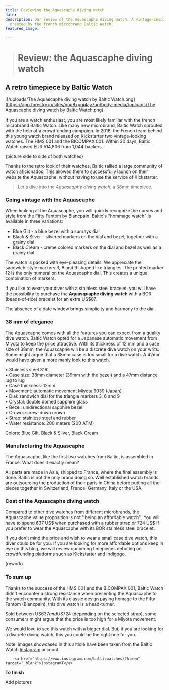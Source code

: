 ```yaml
---
title: Reviewing the Aquascaphe diving watch
date: 
description: Our review of the Aquascaphe diving watch. A vintage-inspired timepiece
  created by the french microbrand Baltic Watch.
featured_image: ''

---
```

> # Review: the Aquascaphe diving watch

## A retro timepiece by Baltic Watch

![/uploads/The Aquascaphe diving watch by Baltic Watch.png](https://app.forestry.io/sites/nou8xpqulay7uq/body-media//uploads/The Aquascaphe diving watch by Baltic Watch.png)

If you are a watch enthusiast, you are most likely familiar with the french microbrand Baltic Watch. Like many new microbrand, Baltic Watch sprouted with the help of a crowdfunding campaign. In 2018, the French team behind this young watch brand released on Kickstarter two vintage-looking watches. The HMS 001 and the BICOMPAX 001. Within 30 days, Baltic Watch raised EUR 514,806 from 1,044 backers.

{picture side to side of both watches}

Thanks to the retro look of their watches, Baltic rallied a large community of watch aficionados. This allowed them to successfully launch on their website the Aquascaphe, without having to use the service of Kickstarter.  

> Let's dive into the _Aquascaphe diving watch_, a 38mm timepiece. 

### Going vintage with the Aquascaphe

When looking at the Aquascaphe, you will quickly recognize the curves and style from the Fifty Fantom by Blancpain. Baltic's "hommage watch" is available in three variations:

* Blue Gilt - a blue bezel with a sunrays dial
* Black & Silver - silvered markers on the dial and bezel, together with a grainy dial
* Black Cream - creme colored markers on the dial and bezel as well as a grainy dial

The watch is packed with eye-pleasing details. We appreciate the sandwich-style markers 3, 6 and 9 shaped like triangles. The printed marker 12 is the only numeral on the Aquascaphe dial. This creates a unique combination of markers. 

If you like to wear your diver with a stainless steel bracelet, you will have the possibility to purchase the **Aquasquaphe diving watch** with a BOR (beads-of-rice) bracelet for an extra US$87.

The absence of a date window brings simplicity and harmony to the dial.

### 38 mm of elegance

The Aquascaphe comes with all the features you can expect from a quality dive watch. Baltic Watch opted for a Japanese automatic movement from Miyota to keep the price attractive. With its thickness of 12 mm and a case size of 38mm, the Aquascaphe will be a discrete dive watch on your writs. Some might argue that a 38mm case is too small for a dive watch. A 42mm would have given a more manly look to this watch.

• Stainless steel 316L  
• Case size: 38mm diameter (39mm with the bezel) and a 47mm distance lug to lug  
• Case thickness: 12mm  
• Movement: automatic movement Miyota 9039 (Japan)  
• Dial: sandwich dial for the triangle markers 3, 6 and 9  
• Crystal: double domed sapphire glass  
• Bezel: unidirectional sapphire bezel  
• Crown: screw-down crown   
• Strap: stainless steel and rubber  
• Water resistance: 200 meters (200 ATM)

Colors: Blue Gilt, Black & Silver, Black Cream

### Manufacturing the Aquascaphe

The Aquascaphe, like the first two watches from Baltic, is assembled in France. What does it exactly mean? 

All parts are made in Asia, shipped to France, where the final assembly is done. Baltic is not the only brand doing so. Well established watch brands are outsourcing the production of their parts in China before putting all the pieces together in Switzerland, France, Germany, Italy or the USA. 

### Cost of the Aquascaphe diving watch

Compared to other dive watches from different microbrands, the Aquascaphe value proposition is not ''being an affordable watch''. You will have to spend 637 US$ when purchased with a rubber strap or 724 US$ if you prefer to wear the Aquascaphe with its BOR stainless steel bracelet.

If you don't mind the price and wish to wear a small case dive watch, this diver could be for you. If you are looking for more affordable options keep in eye on this blog, we will review upcoming timepieces debuting on crowdfunding platforms such as Kickstarter and Indigogo.

(rework)

### To sum up

Thanks to the success of the HMS 001 and the BICOMPAX 001, Baltic Watch didn't encounter a strong resistance when presenting the Aquascaphe to the watch community. With its classic design paying homage to the Fifty Fantom (Blancpain), this dive watch is a head-turner.

Sold between US$637 and US$724 (depending on the selected strap), some consumers might argue that the price is too high for a Miyota movement.

We would love to see this watch with a bigger dial. But, if you are looking for a discrete diving watch, this you could be the right one for you.

Note: images showcased in this article have been taken from the Baltic Watch [Instagram](https://www.instagram.com/balticwatches/?hl=en) account.

        <a href="https://www.instagram.com/balticwatches/?hl=en" target="_blank">InstagramT</a>

**To finish**

Add pictures